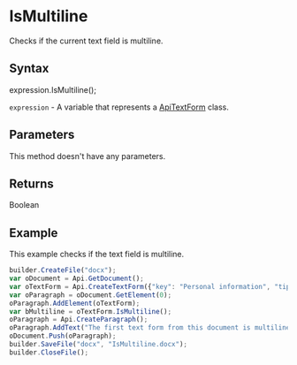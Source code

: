 # IsMultiline

Checks if the current text field is multiline.

## Syntax

expression.IsMultiline();

`expression` - A variable that represents a [ApiTextForm](../ApiTextForm.md) class.

## Parameters

This method doesn't have any parameters.

## Returns

Boolean

## Example

This example checks if the text field is multiline.

```javascript
builder.CreateFile("docx");
var oDocument = Api.GetDocument();
var oTextForm = Api.CreateTextForm({"key": "Personal information", "tip": "Enter your first name", "required": true, "placeholder": "First name", "comb": true, "maxCharacters": 10, "cellWidth": 3, "multiLine": false, "autoFit": false});
var oParagraph = oDocument.GetElement(0);
oParagraph.AddElement(oTextForm);
var bMultiline = oTextForm.IsMultiline();
oParagraph = Api.CreateParagraph();
oParagraph.AddText("The first text form from this document is multiline: " + bMultiline);
oDocument.Push(oParagraph);
builder.SaveFile("docx", "IsMultiline.docx");
builder.CloseFile();
```